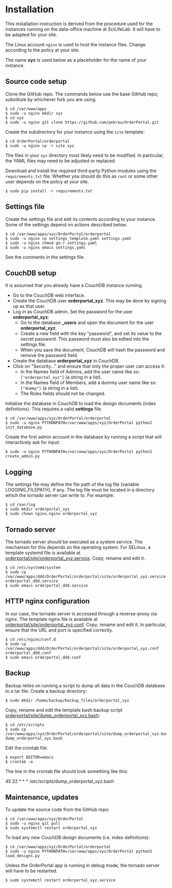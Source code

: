 Installation
============

This installation instruction is derived from the procedure used for
the instances running on the data-office machine at SciLifeLab. It
will have to be adapted for your site.

The Linux account `nginx` is used to host the instance files. Change
according to the policy at your site.

The name **xyz** is used below as a placeholder for the name of your instance.

Source code setup
-----------------

Clone the GitHub repo. The commands below use the base GitHub repo;
substitute by whichever fork you are using.

    $ cd /var/www/apps
    $ sudo -u nginx mkdir xyz
    $ cd xyz
    $ sudo -u nginx git clone https://github.com/pekrau/OrderPortal.git

Create the subdirectory for your instance using the `site` template:

    $ cd OrderPortal/orderportal
    $ sudo -u nginx cp -r site xyz

The files in your `xyz` directory most likely need to be modified.
In particular, the YAML files may need to be adjusted or replaced.

Download and install the required third-party Python modules using the
`requirements.txt` file. Whether you should do this as `root` or some other
user depends on the policy at your site.

    $ sudo pip install -r requirements.txt

Settings file
-------------

Create the settings file and edit its contents according to your instance.
Some of the settings depend on actions described below.

    $ cd /var/www/apps/xyz/OrderPortal/orderportal
    $ sudo -u nginx cp settings_template.yaml settings.yaml
    $ sudo -u nginx chmod go-r settings.yaml
    $ sudo -u nginx emacs settings.yaml

See the comments in the settings file.

CouchDB setup
-------------

It is assumed that you already have a CouchDB instance running.

- Go to the CouchDB web interface.
- Create the CouchDB user **orderportal_xyz**. This may be done by
  signing up as that user.
- Log in as CouchDB admin. Set the password for the user **orderportal_xyz**:
  - Go to the database **_users** and open the document for the user
    **orderportal_xyz**.
  - Create a new field with the key "password", and set its value to the
    secret password. This password must also be edited into the settings file.
  - When you save the document, CouchDB will hash the password and remove
    the password field.
- Create the database **orderportal_xyz** in CouchDB.
- Click on "Security..." and ensure that only the proper user can access it:
  - In the Names field of Admins, add the user name like so:
    `["orderportal_xyz"]` (a string in a list).
  - In the Names field of Members, add a dummy user name like so:
    `["dummy"]` (a string in a list).
  - The Roles fields should not be changed.

Initialize the database in CouchDB to load the design documents (index
definitions). This requires a valid **settings** file.

    $ cd /var/www/apps/xyz/OrderPortal/orderportal
    $ sudo -u nginx PYTHONPATH=/var/www/apps/xyz/OrderPortal python2 init_database.py

Create the first admin account in the database by running a script that
will interactively ask for input:

    $ sudo -u nginx PYTHONPATH=/var/www/apps/xyz/OrderPortal python2 create_admin.py

Logging
-------

The settings file may define the file path of the log file (variable
LOGGING_FILEPATH), if any. The log file must be located in a directory which
the tornado server can write to. For example:

    $ cd /var/log
    $ sudo mkdir orderportal_xyz
    $ sudo chown nginx.nginx orderportal_xyz

Tornado server
--------------

The tornado server should be executed as a system service. The
mechanism for this depends on the operating system. For SELinux, a
template systemd file is available at
[orderportal/site/orderportal_xyz.service](orderportal/site/orderportal_xyz.service).
Copy, rename and edit it.

    $ cd /etc/systemd/system
    $ sudo cp /var/www/apps/ddd/OrderPortal/orderportal/site/orderportal_xyz.service orderportal_ddd.service
    $ sudo emacs orderportal_ddd.service

HTTP nginx configuration
------------------------

In our case, the tornado server is accessed through a reverse-proxy
via nginx. The template nginx file is available at
[orderportal/site/orderportal_xyz.conf](orderportal/site/orderportal_xyz.conf).
Copy, rename and edit it. In particular, ensure that the URL and port is
specified correctly.

    $ cd /etc/nginx/conf.d
    $ sudo cp /var/www/apps/ddd/OrderPortal/orderportal/site/orderportal_xyz.conf orderportal_ddd.conf
    $ sudo emacs orderportal_ddd.conf

Backup
------

Backup relies on running a script to dump all data in the CouchDB database
to a tar file. Create a backup directory:

    $ sudo mkdir /home/backup/backup_files/orderportal_xyz

Copy, rename and edit the template bash backup script
[orderportal/site/dump_orderportal_xyz.bash](orderportal/site/dump_orderportal_xyz.bash):

    $ cd /etc/scripts
    $ sudo cp /var/www/apps/xyz/OrderPortal/orderportal/site/dump_orderportal_xyz.bash dump_orderportal_xyz.bash

Edit the crontab file:

    $ export EDITOR=emacs
    $ crontab -e

The line in the crontab file should look something like this:

45 22 * * * /etc/scripts/dump_orderportal_xyz.bash

Maintenance, updates
--------------------

To update the source code from the GitHub repo:

    $ cd /var/www/apps/xyz/OrderPortal
    $ sudo -u nginx git pull
    $ sudo systemctl restart orderportal_xyz

To load any new CouchDB design documents (i.e. index definitions):

    $ cd /var/www/apps/xyz/OrderPortal/orderportal
    $ sudo -u nginx PYTHONPATH=/var/www/apps/xyz/OrderPortal python2 load_designs.py

Unless the OrderPortal app is running in debug mode, the tornado server
will have to be restarted.

    $ sudo systemctl restart orderportal_xyz.service
